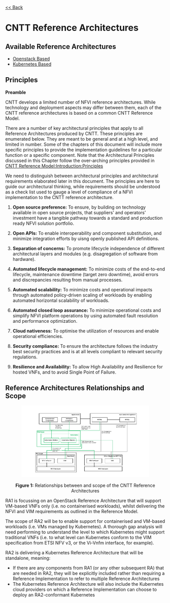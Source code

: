 [<< Back](https://cntt-n.github.io/CNTT/)

# CNTT Reference Architectures

<a name="available-ra"></a>
## Available Reference Architectures
* [Openstack Based](openstack)
* [Kubernetes Based](kubernetes)

<a name="principles"></a>
## Principles
**Preamble**

CNTT develops a limited number of NFVI reference architectures. While technology and deployment aspects may differ between them, each of the CNTT reference architectures is based on a common CNTT Reference Model.

There are a number of key architectural principles that apply to all Reference Architectures produced by CNTT. These principles are enumerated below. They are meant to be general and at a high level, and limited in number. Some of the chapters of this document will include more specific principles to provide the implementation guidelines for a particular function or a specific component. Note that the Architectural Principles discussed in this Chapter follow the over-arching principles provided in [CNTT Reference Model:Introduction:Principles](https://cntt-n.github.io/CNTT/doc/ref_model/chapters/chapter01.html#1.3)


We need to distinguish between architectural principles and architectural requirements elaborated later in this document. The principles are here to guide our architectural thinking, while requirements should be understood as a check list used to gauge a level of compliance of a NFVI implementation to the CNTT reference architecture.

1. **Open source preference:** To ensure, by building on technology available in open source projects, that suppliers’ and operators’ investment have a tangible pathway towards a standard and production ready NFVI solution portfolio.

1. **Open APIs:** To enable interoperability and component substitution, and minimize integration efforts by uisng openly published API definitions.

1. **Separation of concerns:** To promote lifecycle independence of different architectural layers and modules (e.g. disagregation of software from hardware).

1. **Automated lifecycle management:** To minimize costs of the end-to-end lifecycle, maintenance downtime (target zero downtime), avoid errors and discrepancies resulting from manual processes.

1. **Automated scalability:** To minimize costs and operational impacts through automated policy-driven scaling of workloads by enabling automated horizontal scalability of workloads.

1. **Automated closed loop assurance:** To minimize operational costs and simplify NFVI platform operations by using automated fault resolution and performance optimization.

1. **Cloud nativeness:** To optimise the utilization of resources and enable operational efficiencies.

1. **Security compliance:** To ensure the architecture follows the industry best security practices and is at all levels compliant to relevant security regulations.

1. **Resilience and Availability:** To allow High Availability and Resilience for hosted VNFs, and to avoid Single Point of Failure.

<a name="ra-relationship-scope"></a>
## Reference Architectures Relationships and Scope

<p align="center"><img src="./figures/ref_arch_relationships.png" alt="Scope and Relationships" title="Scope and Relationships" width="80%"/></p>
<p align="center"><b>Figure 1:</b> Relationships between and scope of the CNTT Reference Architectures</p>


RA1 is focussing on an OpenStack Reference Architecture that will support VM-based VNFs only (i.e. no containerised workloads), whilst delivering the NFVI and VIM requirements as outlined in the Reference Model.

The scope of RA2 will be to enable support for containerised and VM-based workloads (i.e. VMs managed by Kubernetes). A thorough gap analysis will need performing to understand the level to which Kubernetes might support traditional VNFs (i.e. to what level can Kubernetes conform to the VIM specification from ETSI NFV v3, or the Vi-Vnfm interface, for example).

RA2 is delivering a Kubernetes Reference Architecture that will be standalone, meaning:
- If there are any components from RA1 (or any other subsequent RA) that are needed in RA2, they will be explicitly included rather than requiring a Reference Implementation to refer to multiple Reference Architectures
- The Kubernetes Reference Architecture will also include the Kubernetes cloud providers on which a Reference Implementation can choose to deploy an RA2-conformant Kubernetes
